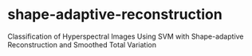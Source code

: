 # shape-adaptive-reconstruction
Classification of Hyperspectral Images Using SVM with Shape-adaptive Reconstruction and Smoothed Total Variation
